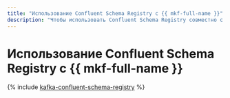 ```yaml
---
title: "Использование Confluent Schema Registry с {{ mkf-full-name }}"
description: "Чтобы использовать Confluent Schema Registry совместно с {{ mkf-name }}, создайте топик для уведомлений об изменении схем форматов данных, установите и настройте Confluent Schema Registry на виртуальной машине, создайте скрипты производителя и потребителя."
---
```


# Использование Confluent Schema Registry с {{ mkf-full-name }}

{% include [kafka-confluent-schema-registry](../../_tutorials/dataplatform/kafka/kafka-confluent-schema-registry.md) %}
